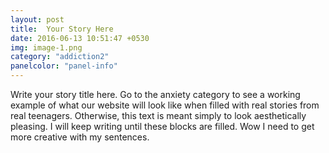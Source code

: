 ```yaml
---
layout: post
title:  Your Story Here
date: 2016-06-13 10:51:47 +0530
img: image-1.png
category: "addiction2"
panelcolor: "panel-info"
---
```

Write your story title here. Go to the anxiety category to see a working example of what our website will look like when filled with real stories from real teenagers. Otherwise, this text is meant simply to look aesthetically pleasing. I will keep writing until these blocks are filled. Wow I need to get more creative with my sentences.